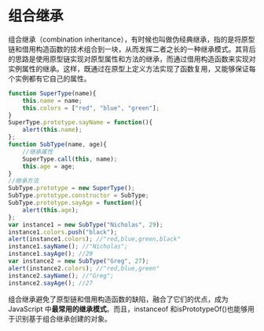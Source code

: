 # 组合继承

组合继承（combination inheritance），有时候也叫做伪经典继承，指的是将原型链和借用构造函数的技术组合到一块，从而发挥二者之长的一种继承模式。其背后的思路是使用原型链实现对原型属性和方法的继承，而通过借用构造函数来实现对实例属性的继承。这样，既通过在原型上定义方法实现了函数复用，又能够保证每个实例都有它自己的属性。

```javascript
function SuperType(name){
	this.name = name;
	this.colors = ["red", "blue", "green"];
}
SuperType.prototype.sayName = function(){
	alert(this.name);
};
function SubType(name, age){
	//继承属性
	SuperType.call(this, name);
	this.age = age;
}
//继承方法
SubType.prototype = new SuperType();
SubType.prototype.constructor = SubType;
SubType.prototype.sayAge = function(){
	alert(this.age);
};
var instance1 = new SubType("Nicholas", 29);
instance1.colors.push("black");
alert(instance1.colors); //"red,blue,green,black"
instance1.sayName(); //"Nicholas";
instance1.sayAge(); //29
var instance2 = new SubType("Greg", 27);
alert(instance2.colors); //"red,blue,green"
instance2.sayName(); //"Greg";
instance2.sayAge(); //27
```

组合继承避免了原型链和借用构造函数的缺陷，融合了它们的优点，成为JavaScript 中**最常用的继承模式**。而且，instanceof 和isPrototypeOf()也能够用于识别基于组合继承创建的对象。